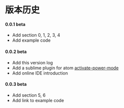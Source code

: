 # 版本历史

#### 0.0.1 beta
- Add section 0, 1, 2, 3, 4
- Add example code

#### 0.0.2 beta
- Add this version log
- Add a sublime plugin for atom [activate-power-mode](https://atom.io/packages/activate-power-mode)
- Add online IDE introduction

#### 0.0.3 beta
- Add section 5, 6
- Add link to example code

